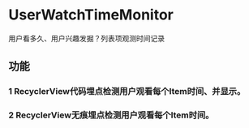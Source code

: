 # UserWatchTimeMonitor
用户看多久、用户兴趣发掘？列表项观测时间记录
## 功能
### 1 RecyclerView代码埋点检测用户观看每个Item时间、并显示。
### 2 RecyclerView无痕埋点检测用户观看每个Item时间。
